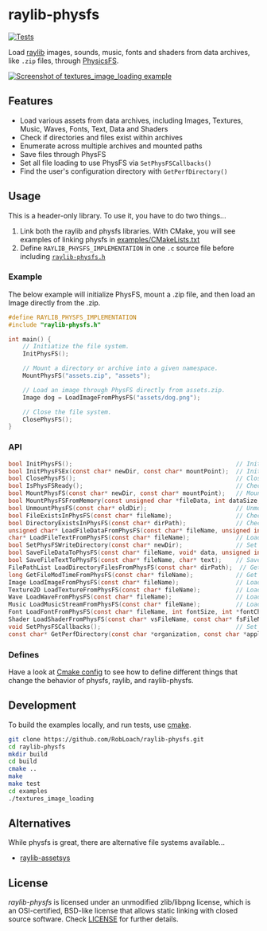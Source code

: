 # raylib-physfs

[![Tests](https://github.com/RobLoach/raylib-physfs/actions/workflows/Tests.yml/badge.svg)](https://github.com/RobLoach/raylib-physfs/actions/workflows/Tests.yml)

Load [raylib](https://www.raylib.com/) images, sounds, music, fonts and shaders from data archives, like `.zip` files, through [PhysicsFS](https://github.com/icculus/physfs).

[![Screenshot of textures_image_loading example](examples/textures/textures_image_loading.png)](examples/textures/textures_image_loading.c)

## Features

- Load various assets from data archives, including Images, Textures, Music, Waves, Fonts, Text, Data and Shaders
- Check if directories and files exist within archives
- Enumerate across multiple archives and mounted paths
- Save files through PhysFS
- Set all file loading to use PhysFS via `SetPhysFSCallbacks()`
- Find the user's configuration directory with `GetPerfDirectory()`

## Usage

This is a header-only library. To use it, you have to do two things...

1. Link both the raylib and physfs libraries. With CMake, you will see examples of linking physfs in [examples/CMakeLists.txt](examples/CMakeLists.txt)
2. Define `RAYLIB_PHYSFS_IMPLEMENTATION` in one `.c` source file before including [`raylib-physfs.h`](include/raylib-physfs.h)

### Example

The below example will initialize PhysFS, mount a .zip file, and then load an Image directly from the .zip.

``` c
#define RAYLIB_PHYSFS_IMPLEMENTATION
#include "raylib-physfs.h"

int main() {
    // Initiatize the file system.
    InitPhysFS();

    // Mount a directory or archive into a given namespace.
    MountPhysFS("assets.zip", "assets");

    // Load an image through PhysFS directly from assets.zip.
    Image dog = LoadImageFromPhysFS("assets/dog.png");

    // Close the file system.
    ClosePhysFS();
}
```

### API

``` c
bool InitPhysFS();                                              // Initialize the PhysFS file system
bool InitPhysFSEx(const char* newDir, const char* mountPoint);  // Initialize the PhysFS file system with a mount point.
bool ClosePhysFS();                                             // Close the PhysFS file system
bool IsPhysFSReady();                                           // Check if PhysFS has been initialized successfully
bool MountPhysFS(const char* newDir, const char* mountPoint);   // Mount the given directory or archive as a mount point
bool MountPhysFSFromMemory(const unsigned char *fileData, int dataSize, const char* newDir, const char* mountPoint);  // Mount the given file data as a mount point
bool UnmountPhysFS(const char* oldDir);                         // Unmounts the given directory
bool FileExistsInPhysFS(const char* fileName);                  // Check if the given file exists in PhysFS
bool DirectoryExistsInPhysFS(const char* dirPath);              // Check if the given directory exists in PhysFS
unsigned char* LoadFileDataFromPhysFS(const char* fileName, unsigned int* bytesRead);  // Load a data buffer from PhysFS (memory should be freed)
char* LoadFileTextFromPhysFS(const char* fileName);             // Load text from a file (memory should be freed)
bool SetPhysFSWriteDirectory(const char* newDir);               // Set the base directory where PhysFS should write files to (defaults to the current working directory)
bool SaveFileDataToPhysFS(const char* fileName, void* data, unsigned int bytesToWrite);  // Save the given file data in PhysFS
bool SaveFileTextToPhysFS(const char* fileName, char* text);    // Save the given file text in PhysFS
FilePathList LoadDirectoryFilesFromPhysFS(const char* dirPath);  // Get filenames in a directory path (memory should be freed)
long GetFileModTimeFromPhysFS(const char* fileName);            // Get file modification time (last write time) from PhysFS
Image LoadImageFromPhysFS(const char* fileName);                // Load an image from PhysFS
Texture2D LoadTextureFromPhysFS(const char* fileName);          // Load a texture from PhysFS
Wave LoadWaveFromPhysFS(const char* fileName);                  // Load wave data from PhysFS
Music LoadMusicStreamFromPhysFS(const char* fileName);          // Load music data from PhysFS
Font LoadFontFromPhysFS(const char* fileName, int fontSize, int *fontChars, int charsCount);  // Load a font from PhysFS
Shader LoadShaderFromPhysFS(const char* vsFileName, const char* fsFileName);  // Load shader from PhysFS
void SetPhysFSCallbacks();                                      // Set the raylib file loader/saver callbacks to use PhysFS
const char* GetPerfDirectory(const char *organization, const char *application); // Get the user's current config directory for the application.
```

### Defines

Have a look at [Cmake config](CMakeLists.txt) to see how to define different things that change the behavior of physfs, raylib, and raylib-physfs.

## Development

To build the examples locally, and run tests, use [cmake](https://cmake.org/).

``` bash
git clone https://github.com/RobLoach/raylib-physfs.git
cd raylib-physfs
mkdir build
cd build
cmake ..
make
make test
cd examples
./textures_image_loading
```

## Alternatives

While physfs is great, there are alternative file systems available...
- [raylib-assetsys](https://github.com/RobLoach/raylib-assetsys)

## License

*raylib-physfs* is licensed under an unmodified zlib/libpng license, which is an OSI-certified, BSD-like license that allows static linking with closed source software. Check [LICENSE](LICENSE) for further details.
